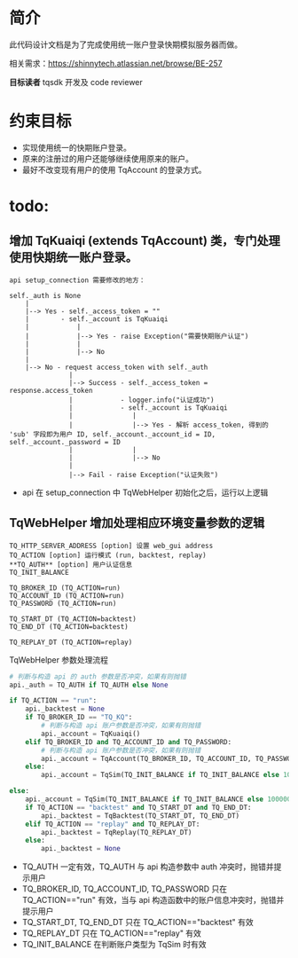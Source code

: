 # 简介

此代码设计文档是为了完成使用统一账户登录快期模拟服务器而做。

相关需求：https://shinnytech.atlassian.net/browse/BE-257

**目标读者** tqsdk 开发及 code reviewer

# 约束目标

* 实现使用统一的快期账户登录。
* 原来的注册过的用户还能够继续使用原来的账户。
* 最好不改变现有用户的使用 TqAccount 的登录方式。

# todo:

## 增加 TqKuaiqi (extends TqAccount) 类，专门处理使用快期统一账户登录。

```
api setup_connection 需要修改的地方：

self._auth is None
    |
    |--> Yes - self._access_token = ""
    |        - self._account is TqKuaiqi
    |            |
    |            |--> Yes - raise Exception("需要快期账户认证")
    |            |
    |            |--> No
    |
    |--> No - request access_token with self._auth
               |
               |--> Success - self._access_token = response.access_token
               |            - logger.info("认证成功")
               |            - self._account is TqKuaiqi
               |               |
               |               |--> Yes - 解析 access_token, 得到的 'sub' 字段即为用户 ID, self._account._account_id = ID, self._account._password = ID
               |               |
               |               |--> No
               |
               |--> Fail - raise Exception("认证失败")
```

* api 在 setup_connection 中 TqWebHelper 初始化之后，运行以上逻辑

## TqWebHelper 增加处理相应环境变量参数的逻辑

```
TQ_HTTP_SERVER_ADDRESS [option] 设置 web_gui address
TQ_ACTION [option] 运行模式 (run, backtest, replay)
**TQ_AUTH** [option] 用户认证信息
TQ_INIT_BALANCE

TQ_BROKER_ID (TQ_ACTION=run) 
TQ_ACCOUNT_ID (TQ_ACTION=run) 
TQ_PASSWORD (TQ_ACTION=run) 

TQ_START_DT (TQ_ACTION=backtest) 
TQ_END_DT (TQ_ACTION=backtest)  
 
TQ_REPLAY_DT (TQ_ACTION=replay)                                
```

TqWebHelper 参数处理流程

```python
# 判断与构造 api 的 auth 参数是否冲突，如果有则抛错
api._auth = TQ_AUTH if TQ_AUTH else None

if TQ_ACTION == "run":
    api._backtest = None
    if TQ_BROKER_ID == "TQ_KQ":
        # 判断与构造 api 账户参数是否冲突，如果有则抛错
        api._account = TqKuaiqi()
    elif TQ_BROKER_ID and TQ_ACCOUNT_ID and TQ_PASSWORD:
        # 判断与构造 api 账户参数是否冲突，如果有则抛错
        api._account = TqAccount(TQ_BROKER_ID, TQ_ACCOUNT_ID, TQ_PASSWORD)
    else:
        api._account = TqSim(TQ_INIT_BALANCE if TQ_INIT_BALANCE else 10000000)

else:
    api._account = TqSim(TQ_INIT_BALANCE if TQ_INIT_BALANCE else 10000000)
    if TQ_ACTION == "backtest" and TQ_START_DT and TQ_END_DT:
        api._backtest = TqBacktest(TQ_START_DT, TQ_END_DT)
    elif TQ_ACTION == "replay" and TQ_REPLAY_DT:
        api._backtest = TqReplay(TQ_REPLAY_DT)
    else:
        api._backtest = None
```
* TQ_AUTH 一定有效，TQ_AUTH 与 api 构造参数中 auth 冲突时，抛错并提示用户
* TQ_BROKER_ID, TQ_ACCOUNT_ID, TQ_PASSWORD 只在 TQ_ACTION=="run" 有效，当与 api 构造函数中的账户信息冲突时，抛错并提示用户
* TQ_START_DT, TQ_END_DT 只在 TQ_ACTION=="backtest" 有效
* TQ_REPLAY_DT 只在 TQ_ACTION=="replay" 有效
* TQ_INIT_BALANCE 在判断账户类型为 TqSim 时有效

